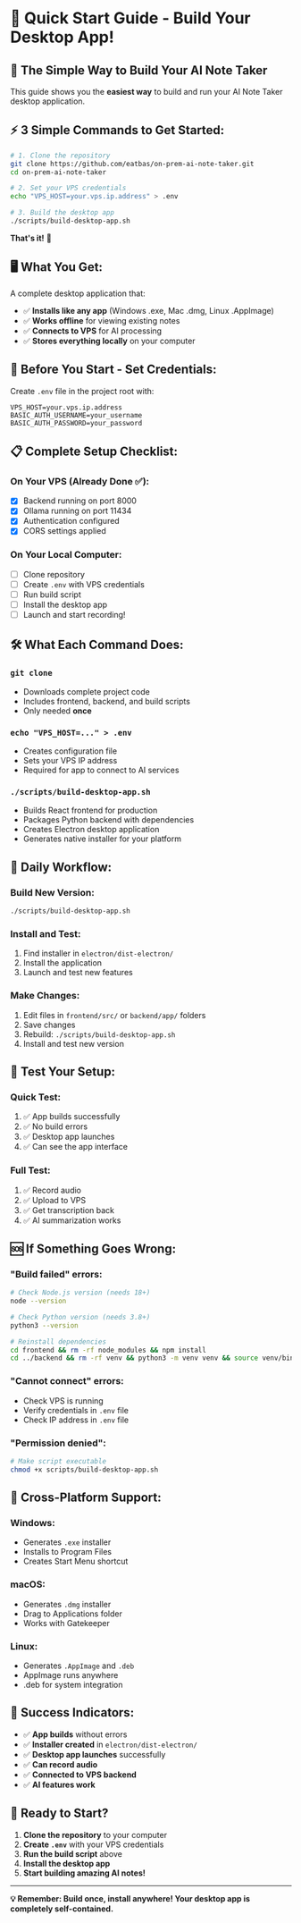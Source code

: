 # 🚀 Quick Start Guide - Build Your Desktop App!

## 🎯 **The Simple Way to Build Your AI Note Taker**

This guide shows you the **easiest way** to build and run your AI Note Taker desktop application.

## ⚡ **3 Simple Commands to Get Started:**

```bash
# 1. Clone the repository
git clone https://github.com/eatbas/on-prem-ai-note-taker.git
cd on-prem-ai-note-taker

# 2. Set your VPS credentials
echo "VPS_HOST=your.vps.ip.address" > .env

# 3. Build the desktop app
./scripts/build-desktop-app.sh
```

**That's it!** 🎉

## 🖥️ **What You Get:**

A complete desktop application that:
- ✅ **Installs like any app** (Windows .exe, Mac .dmg, Linux .AppImage)
- ✅ **Works offline** for viewing existing notes
- ✅ **Connects to VPS** for AI processing
- ✅ **Stores everything locally** on your computer

## 🔐 **Before You Start - Set Credentials:**

Create `.env` file in the project root with:

```env
VPS_HOST=your.vps.ip.address
BASIC_AUTH_USERNAME=your_username
BASIC_AUTH_PASSWORD=your_password
```

## 📋 **Complete Setup Checklist:**

### **On Your VPS (Already Done ✅):**
- [x] Backend running on port 8000
- [x] Ollama running on port 11434
- [x] Authentication configured
- [x] CORS settings applied

### **On Your Local Computer:**
- [ ] Clone repository
- [ ] Create `.env` with VPS credentials
- [ ] Run build script
- [ ] Install the desktop app
- [ ] Launch and start recording!

## 🛠️ **What Each Command Does:**

### **`git clone`**
- Downloads complete project code
- Includes frontend, backend, and build scripts
- Only needed **once**

### **`echo "VPS_HOST=..." > .env`**
- Creates configuration file
- Sets your VPS IP address
- Required for app to connect to AI services

### **`./scripts/build-desktop-app.sh`**
- Builds React frontend for production
- Packages Python backend with dependencies
- Creates Electron desktop application
- Generates native installer for your platform

## 🔄 **Daily Workflow:**

### **Build New Version:**
```bash
./scripts/build-desktop-app.sh
```

### **Install and Test:**
1. Find installer in `electron/dist-electron/`
2. Install the application
3. Launch and test new features

### **Make Changes:**
1. Edit files in `frontend/src/` or `backend/app/` folders
2. Save changes
3. Rebuild: `./scripts/build-desktop-app.sh`
4. Install and test new version

## 🧪 **Test Your Setup:**

### **Quick Test:**
1. ✅ App builds successfully
2. ✅ No build errors
3. ✅ Desktop app launches
4. ✅ Can see the app interface

### **Full Test:**
1. ✅ Record audio
2. ✅ Upload to VPS
3. ✅ Get transcription back
4. ✅ AI summarization works

## 🆘 **If Something Goes Wrong:**

### **"Build failed" errors:**
```bash
# Check Node.js version (needs 18+)
node --version

# Check Python version (needs 3.8+)
python3 --version

# Reinstall dependencies
cd frontend && rm -rf node_modules && npm install
cd ../backend && rm -rf venv && python3 -m venv venv && source venv/bin/activate && pip install -r requirements.txt
```

### **"Cannot connect" errors:**
- Check VPS is running
- Verify credentials in `.env` file
- Check IP address in `.env` file

### **"Permission denied":**
```bash
# Make script executable
chmod +x scripts/build-desktop-app.sh
```

## 📱 **Cross-Platform Support:**

### **Windows:**
- Generates `.exe` installer
- Installs to Program Files
- Creates Start Menu shortcut

### **macOS:**
- Generates `.dmg` installer
- Drag to Applications folder
- Works with Gatekeeper

### **Linux:**
- Generates `.AppImage` and `.deb`
- AppImage runs anywhere
- .deb for system integration

## 🎯 **Success Indicators:**

- ✅ **App builds** without errors
- ✅ **Installer created** in `electron/dist-electron/`
- ✅ **Desktop app launches** successfully
- ✅ **Can record audio**
- ✅ **Connected to VPS backend**
- ✅ **AI features work**

## 🚀 **Ready to Start?**

1. **Clone the repository** to your computer
2. **Create `.env`** with your VPS credentials
3. **Run the build script** above
4. **Install the desktop app**
5. **Start building amazing AI notes!**

---

**💡 Remember: Build once, install anywhere! Your desktop app is completely self-contained.**
